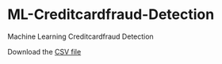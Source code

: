 # ML-Creditcardfraud-Detection
Machine Learning Creditcardfraud Detection

Download the <a href="https://www.kaggle.com/mlg-ulb/creditcardfraud">CSV file</a>
